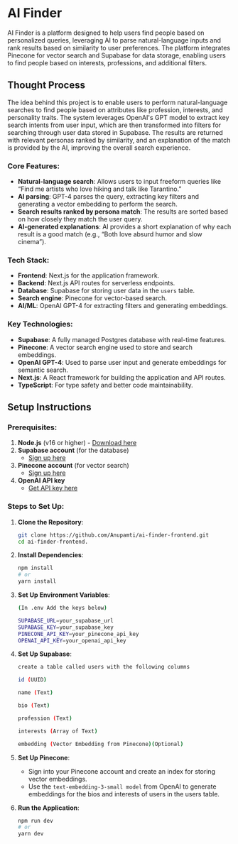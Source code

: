 # AI Finder

AI Finder is a platform designed to help users find people based on personalized queries, leveraging AI to parse natural-language inputs and rank results based on similarity to user preferences. The platform integrates Pinecone for vector search and Supabase for data storage, enabling users to find people based on interests, professions, and additional filters.

## Thought Process

The idea behind this project is to enable users to perform natural-language searches to find people based on attributes like profession, interests, and personality traits. The system leverages OpenAI's GPT model to extract key search intents from user input, which are then transformed into filters for searching through user data stored in Supabase. The results are returned with relevant personas ranked by similarity, and an explanation of the match is provided by the AI, improving the overall search experience.

### Core Features:

- **Natural-language search**: Allows users to input freeform queries like “Find me artists who love hiking and talk like Tarantino.”
- **AI parsing**: GPT-4 parses the query, extracting key filters and generating a vector embedding to perform the search.
- **Search results ranked by persona match**: The results are sorted based on how closely they match the user query.
- **AI-generated explanations**: AI provides a short explanation of why each result is a good match (e.g., “Both love absurd humor and slow cinema”).

### Tech Stack:

- **Frontend**: Next.js for the application framework.
- **Backend**: Next.js API routes for serverless endpoints.
- **Database**: Supabase for storing user data in the `users` table.
- **Search engine**: Pinecone for vector-based search.
- **AI/ML**: OpenAI GPT-4 for extracting filters and generating embeddings.

### Key Technologies:

- **Supabase**: A fully managed Postgres database with real-time features.
- **Pinecone**: A vector search engine used to store and search embeddings.
- **OpenAI GPT-4**: Used to parse user input and generate embeddings for semantic search.
- **Next.js**: A React framework for building the application and API routes.
- **TypeScript**: For type safety and better code maintainability.

## Setup Instructions

### Prerequisites:

1. **Node.js** (v16 or higher) - [Download here](https://nodejs.org/)
2. **Supabase account** (for the database)
   - [Sign up here](https://supabase.io/)
3. **Pinecone account** (for vector search)
   - [Sign up here](https://www.pinecone.io/)
4. **OpenAI API key**
   - [Get API key here](https://platform.openai.com/)

### Steps to Set Up:

1. **Clone the Repository**:

   ```bash
   git clone https://github.com/Anupamti/ai-finder-frontend.git
   cd ai-finder-frontend.

   ```

2. **Install Dependencies**:

   ```bash
   npm install
   # or
   yarn install

   ```

3. **Set Up Environment Variables**:

   ```bash
   (In .env Add the keys below)

   SUPABASE_URL=your_supabase_url
   SUPABASE_KEY=your_supabase_key
   PINECONE_API_KEY=your_pinecone_api_key
   OPENAI_API_KEY=your_openai_api_key
   ```

4. **Set Up Supabase**:

   ```bash
   create a table called users with the following columns

   id (UUID)

   name (Text)

   bio (Text)

   profession (Text)

   interests (Array of Text)

   embedding (Vector Embedding from Pinecone)(Optional)

   ```

5. **Set Up Pinecone**:

   - Sign into your Pinecone account and create an index for storing vector embeddings.
   - Use the `text-embedding-3-small model` from OpenAI to generate embeddings for the bios and interests of users in the users table.

6. **Run the Application**:
   ```bash
   npm run dev
   # or
   yarn dev


   ```
